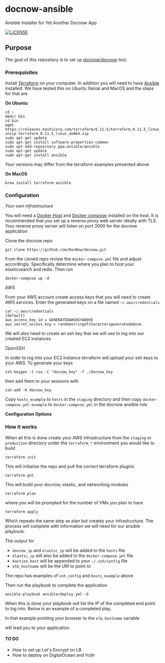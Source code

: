 # docnow-ansible
Ansible Installer for Yet Another Docnow App

[![LICENSE](https://img.shields.io/badge/license-MIT-blue.svg?style=flat-square)](./LICENSE)

## Purpose

The goal of this repository is to set up
[docnow/docnow](https://github.com/docnow/docnow) tool.

### Prerequisites

Install [Terraform](https://terraform.io) on your
computer. In addition you will need to have [Ansible](https://ansible.com) installed. We have tested this on Ubuntu Xenial and MacOS and the steps for that are

**On Ubuntu**

```
cd ~
mkdir bin
cd bin
wget https://releases.hashicorp.com/terraform/0.11.5/terraform_0.11.5_linux_amd64.zip
unzip terraform_0.11.5_linux_amd64.zip
sudo apt-get update
sudo apt-get install software-properties-common
sudo apt-add-repository ppa:ansible/ansible
sudo apt-get update
sudo apt-get install ansible
```

Your versions may differ from the terraform examples presented above

**On MacOS**

```
brew install terraform ansible
```

### Configuration

*Your own infrastructure*

You will need a [Docker Host](https://docker.com) and [Docker
compose](https://docs.docker.com/compose/) installed on the host. It is
recommended that you set up a reverse proxy web server ideally with TLS. Your
reverse proxy server will listen on port 3000 for the docnow application

Clone the docnow repo

```
git clone https://github.com/DocNow/docnow.git
```
From the cloned repo review the `docker-compose.yml` file and adjust
accordingly. Specifically determine where you plan to host your elasticsearch
and redis. Then run

```
docker-compose up -d
```

*AWS*

From your AWS account create access keys that you will need to create AWS
services. Enter the generated keys on a file named `~/.aws/credentials`

```
cat ~/.aws/credentials
[default]
aws_access_key_id = GENERATEDAWSKEYABOVE
aws_secret_access_key = randomstringofcharactersgeneratedabove
```

We will also need to create an ssh key that we will use to log into our created EC2
instances

*OpenSSH*

In order to log into your EC2 instance terraform will upload your ssh keys
to your AWS. To generate your keys

```
ssh-keygen -t rsa -C "docnow_key" -f ./docnow_key
```
then add them to your sessions with 

```
ssh-add -K docnow_key
```

Copy `hosts_example` to `hosts` in the `staging` directory and then copy
`docker-compose.yml-example` to `docker-compose.yml` in the docnow ansible role

**Configuration Options**

### How it works

When all this is done create your AWS infrastructure from the `staging` or
`production` directory under the `terraform_*` environment you would like to
build

```
terraform init
```

This will initialize the repo and pull the correct terraform plugins

```
terraform get
```

This will build your docnow, elastic, and networking modules

```
terraform plan
```

where you will be prompted for the number of VMs you plan to have

```
terraform apply
```

Which repeats the same step as plan but creates your infrastructure. The process
will complete with information we will need for our ansible playbook.

The output for

* `docnow_ip` and `elastic_ip` will be added to the `hosts` file
* `elastic_ip` will also be added to the `docker-compose.yml` file
* `bastion_host` will be appended to your `~/.ssh/config` file
* `elb_hostname` will be the URI to point to

The repo has examples of `ssh_config` and `hosts_example` above

Then run the playbook to complete the application

```
ansible-playbook ansible/deploy.yml -b
```

When this is done your playbook will list the IP of the completed end point to
log into. Below is an example of a completed play.

In that example pointing your browser to the `elb_hostname` variable

will lead you to your application.

#### TO DO
* How to set up Let's Encrypt on LB
* How to deploy on DigitalOcean and Vultr
